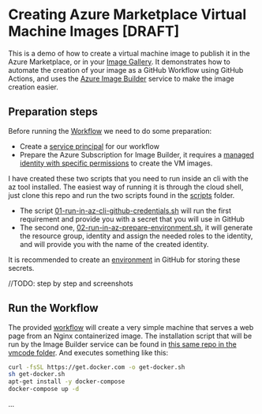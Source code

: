 # Creating Azure Marketplace Virtual Machine Images [DRAFT]

This is a demo of how to create a virtual machine image to publish it in the Azure Marketplace, or in your [Image Gallery][image-gallery]. It demonstrates how to automate the creation of your image as a GitHub Workflow using GitHub Actions, and uses the [Azure Image Builder][image-builder] service to make the image creation easier.

## Preparation steps

Before running the [Workflow][workflow] we need to do some preparation:

* Create a [service principal][service-principal] for our workflow
* Prepare the Azure Subscription for Image Builder, it requires a [managed identity with specific permissions][image-builder-permissions] to create the VM images.

I have created these two scripts that you need to run inside an cli with the az tool installed. The easiest way of running it is through the cloud shell, just clone this repo and run the two scripts found in the [scripts][scripts] folder.

* The script [01-run-in-az-cli-github-credentials.sh][script-01] will run the first requirement and provide you with a secret that you will use in GitHub
* The second one, [02-run-in-az-prepare-environment.sh][script-02], it will generate the resource group, identity and assign the needed roles to the identity, and will provide you with the name of the created identity.

It is recommended to create an [environment][github-environments] in GitHub for storing these secrets.

//TODO: step by step and screenshots

## Run the Workflow

The provided [workflow][workflow] will create a very simple machine that serves a web page from an Nginx containerized image. The installation script that will be run by the Image Builder service can be found in [this same repo in the vmcode folder][vm-script]. And executes something like this:

```bash
curl -fsSL https://get.docker.com -o get-docker.sh
sh get-docker.sh
apt-get install -y docker-compose 
docker-compose up -d
```
...








[github-environments]: https://docs.github.com/actions/reference/environments
[image-builder]: https://docs.microsoft.com/en-us/azure/virtual-machines/image-builder-overview "Image Builder"
[image-builder-permissions]: https://docs.microsoft.com/azure/virtual-machines/linux/image-builder-permissions-cli
[image-gallery]: https://docs.microsoft.com/azure/virtual-machines/shared-image-galleries "Shared Image Galleries"
[service-principal]: https://github.com/Azure/actions-workflow-samples/blob/master/assets/create-secrets-for-GitHub-workflows.md "Azure secrets for workflows"
[scripts]: scripts "Provided scripts"
[script-01]: scripts/01-run-in-az-cli-github-credentials.sh
[script-02]: scripts/02-run-in-az-prepare-environment.sh
[vm-script]: vmcode/install.sh
[workflow]: .github/workflows/image-builder.yml "GitHub Workflow definition"
